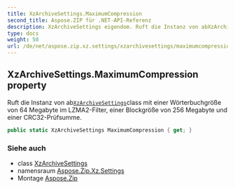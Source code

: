 ```yaml
---
title: XzArchiveSettings.MaximumCompression
second_title: Aspose.ZIP für .NET-API-Referenz
description: XzArchiveSettings eigendom. Ruft die Instanz von abXzArchiveSettingsclass mit einer Wörterbuchgröße von 64 Megabyte im LZMA2Filter einer Blockgröße von 256 Megabyte und einer CRC32Prüfsumme.
type: docs
weight: 50
url: /de/net/aspose.zip.xz.settings/xzarchivesettings/maximumcompression/
---
```

## XzArchiveSettings.MaximumCompression property

Ruft die Instanz von ab[`XzArchiveSettings`](../)class mit einer Wörterbuchgröße von 64 Megabyte im LZMA2-Filter, einer Blockgröße von 256 Megabyte und einer CRC32-Prüfsumme.

```csharp
public static XzArchiveSettings MaximumCompression { get; }
```

### Siehe auch

* class [XzArchiveSettings](../)
* namensraum [Aspose.Zip.Xz.Settings](../../xzarchivesettings/)
* Montage [Aspose.Zip](../../../)


